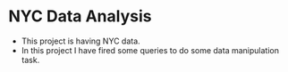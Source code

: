 # NYC Data Analysis

- This project is having NYC data.
- In this project I have fired some queries to do some data manipulation task.

